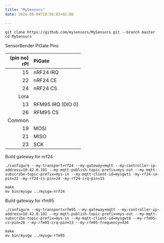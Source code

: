 ```yaml
---
title: "MySensors"
date: 2020-08-04T18:56:03+02:00

---
```


    git clone https://github.com/mysensors/MySensors.git --branch master
    cd MySensors


SensorBender PiGate Pins

|(pin no)<br>rPI|PiGate|
|---:|:--|
|15      |    nRF24 IRQ|
|22     |     nRF24 CE|
|24      |    nRF24 CS|
|Lora|
|13     |     RFM95 IRQ (DIO 0)|
|26     |     RFM95 CS|
|Common|
|19     |     MOSI|
|21     |     MISO|
|23     |     SCK|

Build gateway for nrf24

    ./configure --my-transport=rf24 --my-gateway=mqtt --my-controller-ip-address=10.42.0.101 --my-mqtt-publish-topic-prefix=mys-out --my-mqtt-subscribe-topic-prefix=mys-in --my-mqtt-client-id=mysgwt1 -my-rf24-ce-pin=22 -my-rf24-cs-pin=24 -my-rf24-irq-pin=15

    make
    mv bin/mysgw ../mysgw-nrf24

Build gateway for rfm95

    ./configure --my-transport=rfm95 --my-gateway=mqtt --my-controller-ip-address=10.42.0.101 --my-mqtt-publish-topic-prefix=mys-out --my-mqtt-subscribe-topic-prefix=mys-in --my-mqtt-client-id=mysgwt8 --my-rfm95-cs-pin=26 --my-rfm95-irq-pin=13 --my-rfm95-frequency=434

    make
    mv bin/mysgw ../mysgw-rfm95
